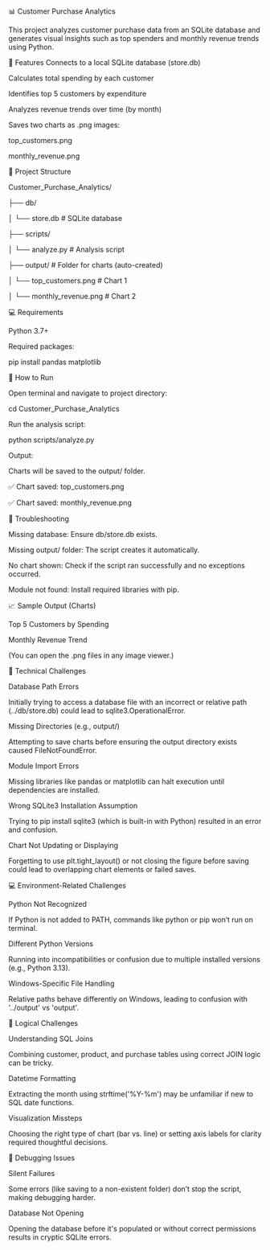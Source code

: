 📊 Customer Purchase Analytics

This project analyzes customer purchase data from an SQLite database and generates visual insights such as top spenders and monthly revenue trends using Python.

🧠 Features
Connects to a local SQLite database (store.db)

Calculates total spending by each customer

Identifies top 5 customers by expenditure

Analyzes revenue trends over time (by month)

Saves two charts as .png images:

top_customers.png

monthly_revenue.png

📁 Project Structure

Customer_Purchase_Analytics/

├── db/

│   └── store.db                  # SQLite database

├── scripts/

│   └── analyze.py                # Analysis script

├── output/                       # Folder for charts (auto-created)

│   └── top_customers.png         # Chart 1

│   └── monthly_revenue.png       # Chart 2

💻 Requirements

Python 3.7+

Required packages:

pip install pandas matplotlib

🚀 How to Run

Open terminal and navigate to project directory:

cd Customer_Purchase_Analytics

Run the analysis script:

python scripts/analyze.py

Output:

Charts will be saved to the output/ folder.

✅ Chart saved: top_customers.png

✅ Chart saved: monthly_revenue.png

🐛 Troubleshooting 

Missing database: Ensure db/store.db exists.

Missing output/ folder: The script creates it automatically.

No chart shown: Check if the script ran successfully and no exceptions occurred.

Module not found: Install required libraries with pip.

📈 Sample Output (Charts)

Top 5 Customers by Spending

Monthly Revenue Trend

(You can open the .png files in any image viewer.)

🧩 Technical Challenges

Database Path Errors

Initially trying to access a database file with an incorrect or relative path (../db/store.db) could lead to sqlite3.OperationalError.

Missing Directories (e.g., output/)

Attempting to save charts before ensuring the output directory exists caused FileNotFoundError.

Module Import Errors

Missing libraries like pandas or matplotlib can halt execution until dependencies are installed.

Wrong SQLite3 Installation Assumption

Trying to pip install sqlite3 (which is built-in with Python) resulted in an error and confusion.

Chart Not Updating or Displaying

Forgetting to use plt.tight_layout() or not closing the figure before saving could lead to overlapping chart elements or failed saves.

💻 Environment-Related Challenges

Python Not Recognized

If Python is not added to PATH, commands like python or pip won’t run on terminal.

Different Python Versions

Running into incompatibilities or confusion due to multiple installed versions (e.g., Python 3.13).

Windows-Specific File Handling

Relative paths behave differently on Windows, leading to confusion with '../output' vs 'output'.

🧠 Logical Challenges

Understanding SQL Joins

Combining customer, product, and purchase tables using correct JOIN logic can be tricky.

Datetime Formatting

Extracting the month using strftime('%Y-%m') may be unfamiliar if new to SQL date functions.

Visualization Missteps

Choosing the right type of chart (bar vs. line) or setting axis labels for clarity required thoughtful decisions.

🔄 Debugging Issues

Silent Failures

Some errors (like saving to a non-existent folder) don’t stop the script, making debugging harder.

Database Not Opening

Opening the database before it's populated or without correct permissions results in cryptic SQLite errors.



